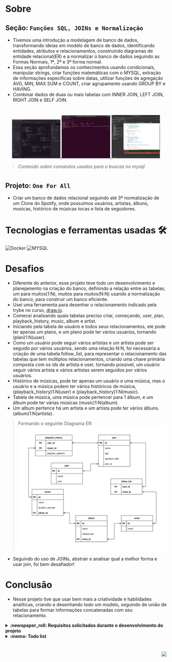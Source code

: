 # Sobre

## Seção: `Funções SQL, JOINs e Normalização`

- Tivemos uma introdução a modelagem de banco de dados, transformando ideias em modelo de banco de dados, identificando entidades, atributos e relacionamentos, construindo diagramas de entidade relacional(ER) e a normalizar o banco de dados seguindo as Formas Normais, 1ª, 2ª e 3ª forma normal.
- Essa seção aprofundamos os conhecimentos usando condicionais, manipular strings, criar funções matemáticas com o MYSQL, extração de informações específicas sobre datas, utilizar funções de agregação AVG, MIN, MAX SUM e COUNT, criar agrupamento usando GROUP BY e HAVING.
- Combinar dados de duas ou mais tabelas com INNER JOIN, LEFT JOIN, RIGHT JOIN e SELF JOIN.

#
<div align="center">
  <a href="#">
    <img width="30%" src="./readme-imgs/project_top.webp">
    <img width="30%" src="./readme-imgs/project_mid.webp">
    <img width="30%" src="./readme-imgs/project_bot.webp">
  </a>
</div>

>*Conteúdo sobre comandos usados para o buscas no mysql*
#
## Projeto: `One For All`

- Criar um banco de dados relacional seguindo até 3ª normalização de um Clone do Spotify, onde possuímos usuários, artistas, álbuns, musicas, histórico de músicas tocas e lista de seguidores.

# Tecnologias e ferramentas usadas 🛠

![Docker](https://img.shields.io/badge/-Docker-fff?style=flat-square&logo=docker)
![MYSQL](https://img.shields.io/badge/-MySQL-EAA221?style=flat-square&logo=mysql&logoColor=1e4c68)


# Desafios

- Diferente do anterior, esse projeto teve todo um desenvolvimento e planejamento na criação do banco, definindo a relação entre as tabelas, um para muitos(1:N), muitos para muitos(N:N) usando a normalização do banco, para construir um banco eficiente.
- Usei uma ferramenta para desenhar o relacionamento indicado pela trybe no curso, [draw.io](https://draw.io/).
- Comecei analisando quais tabelas preciso criar, começando, user, plan, playback_history, music, album e artist.
- Iniciando pela tabela de usuário e todos seus relacionamentos, ele pode ter apenas um plano, e um plano pode ter vários usuários, tornando (plan)1:N(user).
- Como um usuário pode seguir vários artistas e um artista pode ser seguido por vários usuários, sendo uma relação N:N, foi necessária a criação de uma tabela follow_list, para representar o relacionamento das tabelas que tem múltiplos relacionamentos, criando uma chave primária composta com os ids de artista e user, tornando possivel, um usuário seguir vários artista e vários artistas serem seguidos por vários usuários.
- Histórico de músicas, pode ter apenas um usuário e uma música, mas o usuário e a música podem ter vários históricos de música, (playback_history)1:N(user) e (playback_history)1:N(music).
- Tabela de música, uma música pode pertencer para 1 álbum, e um álbum pode ter várias músicas (music)1:N(album).
- Um album pertence há um artista e um artista pode ter vários álbuns. (album)1:N(artista).

>Formando o seguinte Diagrama ER:
![DiagramaER](./readme-imgs/diagram_er_spotifyclone.svg)

- Seguindo do uso de JOINs, abstrair e analisar qual a melhor forma e usar join, foi bem desafiador!

# Conclusão

- Nesse projeto tive que usar bem mais a criatividade e habilidades analíticas, criando e desenhando todo um modelo, seguindo de união de tabelas para formar informações concatenadas com seu relacionamento.

</details>

<details>
  <summary>
    <strong>
      :newspaper_roll: Requisitos solicitados durante o desenvolvimento do projeto
    </strong>
  </summary>

 
### Requisitos
*Nome* | *Avaliação*
--- | :---:
1 - Normalize as tabelas para a 3ª Forma Normal | :heavy_check_mark:
2 - Exibe as estatísticas musicais | :heavy_check_mark:
3 - Exibe o histórico de reprodução para cada pessoa usuária | :heavy_check_mark:
4 - Exibe a condicao do usuario se esta ativo ou inativo | :heavy_check_mark:
5 - Exibe top 2 hits mais tocados no momento | :heavy_check_mark:
6 - Exibe o relatório de faturamento da empresa | :heavy_check_mark:
7 - Exibe uma relação de todos os álbuns produzidos por cada artista | :heavy_check_mark:
8 - Exibe uma relação de álbuns produzidos pelo artista Walter Phoenix | :heavy_check_mark:
9 - Exibe a quantidade de músicas que estão presentes atualmente no histórico de reprodução da pessoa usuária Bill | :heavy_check_mark:
10 - Exibe o nome e a quantidade de vezes que cada canção foi tocada por pessoas usuárias do plano gratuito ou pessoal | :heavy_check_mark:
11 - Exibe nomes de musicas em sua forma normal e com string trocada | :heavy_check_mark:

</details>

<details>
  <summary>
    <strong>
      :memo: Todo list
    </strong>
  </summary>

  - [x] - ~~Criar aplicação com base nos requisitos da trybe.~~ ![data](https://badgen.net/badge/delivery/04-06-2022/green)

</details>

#

<div align="right">
  <img src="https://badgen.net/badge/last%20update/09-02-2023/blue">
</div>
